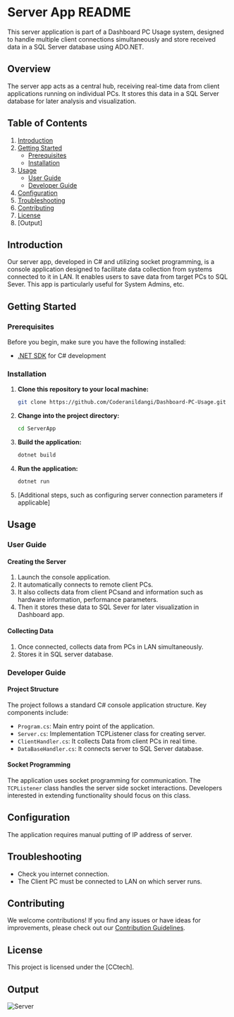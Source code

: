 # Server App README

This server application is part of a Dashboard PC Usage system, designed to handle multiple client connections simultaneously and store received data in a SQL Server database using ADO.NET.

## Overview
The server app acts as a central hub, receiving real-time data from client applications running on individual PCs. It stores this data in a SQL Server database for later analysis and visualization.

## Table of Contents

1. [Introduction](#introduction)
2. [Getting Started](#getting-started)
    - [Prerequisites](#prerequisites)
    - [Installation](#installation)
3. [Usage](#usage)
    - [User Guide](#user-guide)
    - [Developer Guide](#developer-guide)
4. [Configuration](#configuration)
5. [Troubleshooting](#troubleshooting)
6. [Contributing](#contributing)
7. [License](#license)
8. [Output]

## Introduction

Our server app, developed in C# and utilizing socket programming, is a console application designed to facilitate data collection from systems connected to it in LAN. It enables users to save data from target PCs to SQL Sever. This app is particularly useful for System Admins,  etc.

## Getting Started

### Prerequisites

Before you begin, make sure you have the following installed:

- [.NET SDK](https://dotnet.microsoft.com/download) for C# development

### Installation

1. **Clone this repository to your local machine:**

    ```bash
    git clone https://github.com/Coderanildangi/Dashboard-PC-Usage.git
    ```

2. **Change into the project directory:**

    ```bash
    cd ServerApp
    ```

3. **Build the application:**

    ```bash
    dotnet build
    ```

4. **Run the application:**

    ```bash
    dotnet run
    ```

5. [Additional steps, such as configuring server connection parameters if applicable]

## Usage

### User Guide

#### Creating the Server

1. Launch the console application.
2. It automatically connects to remote client PCs.
3. It also collects data from client PCsand and information such as hardware information, performance parameters. 
4. Then it stores these data to SQL Sever for later visualization in Dashboard app.

#### Collecting Data

1. Once connected, collects data from PCs in LAN simultaneously.
2. Stores it in SQL server database.

### Developer Guide

#### Project Structure

The project follows a standard C# console application structure. Key components include:

- `Program.cs`: Main entry point of the application.
- `Server.cs`: Implementation TCPListener class for creating server.
- `ClientHandler.cs`: It collects Data from client PCs in real time.
- `DataBaseHandler.cs`: It connects server to SQL Server database.

#### Socket Programming

The application uses socket programming for communication. The `TCPListener` class handles the server side socket interactions. Developers interested in extending functionality should focus on this class.

## Configuration

The application requires manual putting of IP address of server.

## Troubleshooting

- Check you internet connection.
- The Client PC must be connected to LAN on which server runs.

## Contributing

We welcome contributions! If you find any issues or have ideas for improvements, please check out our [Contribution Guidelines](CONTRIBUTING.md).

## License

This project is licensed under the [CCtech].

## Output

![Server](https://github.com/Coderanildangi/Dashboard-PC-Usage/assets/149321466/bba1f727-51f1-41f0-9d78-c5e9117257e0)
